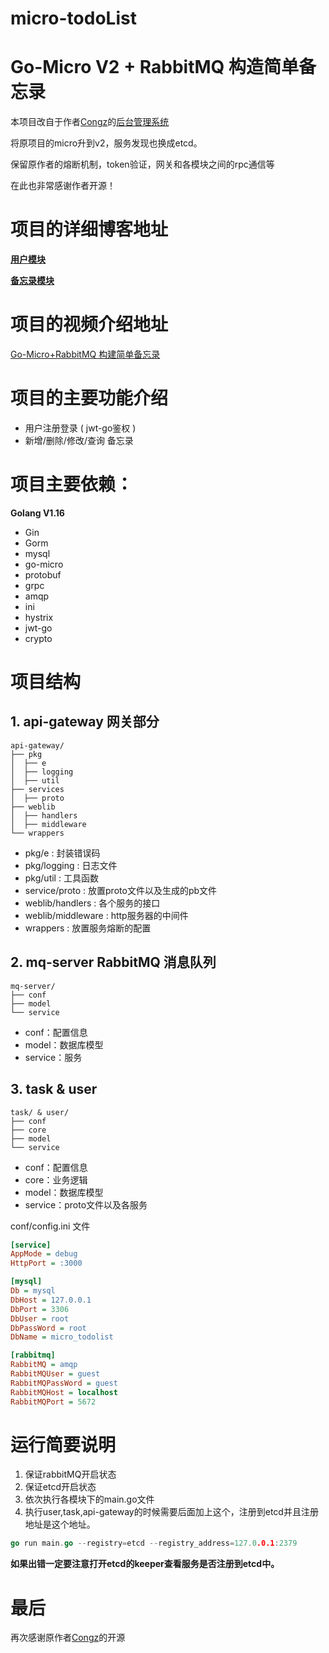 # micro-todoList
# Go-Micro V2 + RabbitMQ 构造简单备忘录

本项目改自于作者[Congz](https://github.com/congz666)的[后台管理系统](https://github.com/congz666/backstage-go)

将原项目的micro升到v2，服务发现也换成etcd。

保留原作者的熔断机制，token验证，网关和各模块之间的rpc通信等

在此也非常感谢作者开源！

# 项目的详细博客地址

**[用户模块](https://blog.csdn.net/weixin_45304503/article/details/122286980)**

**[备忘录模块](https://blog.csdn.net/weixin_45304503/article/details/122301707)**

# 项目的视频介绍地址

[Go-Micro+RabbitMQ 构建简单备忘录](https://www.bilibili.com/video/BV1h44y1L7LN)

# 项目的主要功能介绍

- 用户注册登录 ( jwt-go鉴权 )
- 新增/删除/修改/查询 备忘录

# 项目主要依赖：

**Golang V1.16**

- Gin
- Gorm
- mysql
- go-micro
- protobuf
- grpc
- amqp
- ini
- hystrix
- jwt-go
- crypto

# 项目结构

## 1. api-gateway 网关部分

```
api-gateway/
├── pkg
│  ├── e
│  ├── logging
│  ├── util
├── services
│  ├── proto
├── weblib
│  ├── handlers
│  ├── middleware
└── wrappers
```
- pkg/e : 封装错误码
- pkg/logging : 日志文件
- pkg/util : 工具函数
- service/proto : 放置proto文件以及生成的pb文件
- weblib/handlers : 各个服务的接口
- weblib/middleware : http服务器的中间件
- wrappers : 放置服务熔断的配置

## 2. mq-server RabbitMQ 消息队列

```
mq-server/
├── conf
├── model
└── service
```

- conf：配置信息
- model：数据库模型
- service：服务

## 3. task & user

```
task/ & user/
├── conf
├── core
├── model
└── service
```

- conf：配置信息
- core：业务逻辑
- model：数据库模型
- service：proto文件以及各服务

conf/config.ini 文件
```ini
[service]
AppMode = debug
HttpPort = :3000

[mysql]
Db = mysql
DbHost = 127.0.0.1
DbPort = 3306
DbUser = root
DbPassWord = root
DbName = micro_todolist

[rabbitmq]
RabbitMQ = amqp
RabbitMQUser = guest
RabbitMQPassWord = guest
RabbitMQHost = localhost
RabbitMQPort = 5672
```

# 运行简要说明
1. 保证rabbitMQ开启状态
2. 保证etcd开启状态
3. 依次执行各模块下的main.go文件
4. 执行user,task,api-gateway的时候需要后面加上这个，注册到etcd并且注册地址是这个地址。
```go
go run main.go --registry=etcd --registry_address=127.0.0.1:2379
```

**如果出错一定要注意打开etcd的keeper查看服务是否注册到etcd中。**


# 最后

再次感谢原作者[Congz](https://github.com/congz666)的开源




